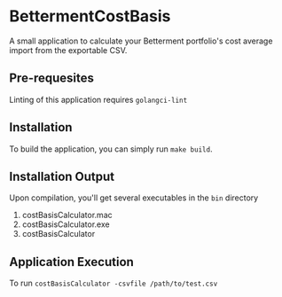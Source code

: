 # BettermentCostBasis
A small application to calculate your Betterment portfolio's cost average import from the exportable CSV.

## Pre-requesites

Linting of this application requires `golangci-lint` 

## Installation

To build the application, you can simply run `make build`.

## Installation Output

Upon compilation, you'll get several executables in the `bin` directory
1. costBasisCalculator.mac
2. costBasisCalculator.exe
3. costBasisCalculator 

## Application Execution

To run `costBasisCalculator -csvfile /path/to/test.csv`
